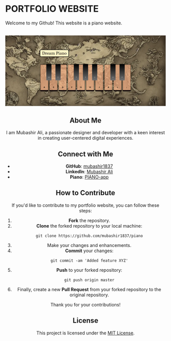 # PORTFOLIO WEBSITE

Welcome to my Github! This website is a piano website.

<div align="center">
  <br />
    <a href="https://piano-org.vercel.app/" target="_blank">
      <img src="./tunes/pianoe.PNG" alt="Project Banner">
    </a>
  <br />

## About Me
I am Mubashir Ali, a passionate designer and developer with a keen interest in creating user-centered digital experiences.



## Connect with Me
- **GitHub**: [mubashir1837](http://github.com/mubashir1837/)
- **LinkedIn**: [Mubashir Ali](https://linkedin.com/in/mubashirali3)
- **Piano**: [PIANO-app](https://piano-org.vercel.app/)

## How to Contribute
If you'd like to contribute to my portfolio website, you can follow these steps:

1. **Fork** the repository.
2. **Clone** the forked repository to your local machine:
    ```
    git clone https://github.com/mubashir1837/piano
    ```
3. Make your changes and enhancements.
4. **Commit** your changes:
    ```
    git commit -am 'Added feature XYZ'
    ```
5. **Push** to your forked repository:
    ```
    git push origin master
    ```
6. Finally, create a new **Pull Request** from your forked repository to the original repository.

Thank you for your contributions!

## License
This project is licensed under the [MIT License](LICENSE).